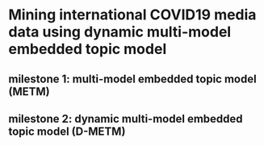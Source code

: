 # Mining international COVID19 media data using dynamic multi-model embedded topic model

## milestone 1: multi-model embedded topic model (METM)



## milestone 2: dynamic multi-model embedded topic model (D-METM)

 
